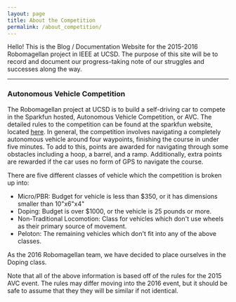 ```yaml
---
layout: page
title: About the Competition
permalink: /about_competition/
---
```


Hello! This is the Blog / Documentation Website for the 2015-2016 Robomagellan
project in IEEE at UCSD. The purpose of this site will be to record and document
our progress-taking note of our struggles and successes along the way.
___

### Autonomous Vehicle Competition

The Robomagellan project at UCSD is to build a self-driving car to compete in the Sparkfun
hosted, Autonomous Vehicle Competition, or AVC. The detailed rules to the
competition can be found at the sparkfun website, located
[here](https://avc.sparkfun.com/2015/rules). In general, the competition
involves navigating a completely autonomous vehicle around four waypoints,
finishing the course in under five minutes. To add to this, points are awarded
for navigating through some obstacles including a hoop, a barrel, and a ramp.
Additionally, extra points are rewarded if the car uses no form of GPS to
navigate the course.

There are five different classes of vehicle which the competition is broken up
into:

* Micro/PBR: Budget for vehicle is less than $350, or it has dimensions smaller
  than 10"x6"x4"
* Doping: Budget is over $1000, or the vehicle is 25 pounds or more.
* Non-Traditional Locomotion: Class for vehicles which don't use wheels as their
 primary source of movement.
* Peloton: The remaining vehicles which don't fit into any of the above classes.


As the 2016 Robomagellan team, we have decided to place ourselves in the Doping
class.

Note that all of the above information is based off of the rules for the 2015
AVC event. The rules may differ moving into the 2016 event, but it should be
safe to assume that they they will be similar if not identical.
